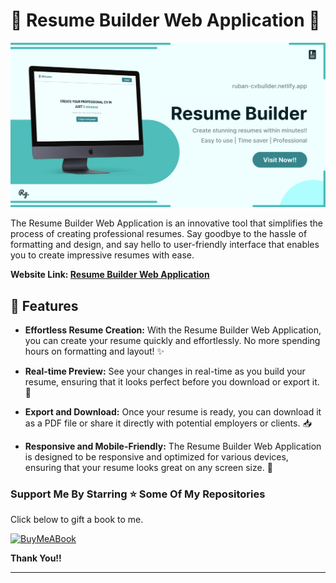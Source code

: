 # 📄 Resume Builder Web Application 🚀

[![Resume-Builder-LinkedIn-Banner](assets/images/Resume-Builder-LinkedIn-Post.jpg)
](https://ruban-cvbuilder.netlify.app/)

The Resume Builder Web Application is an innovative tool that simplifies the process of creating professional resumes. Say goodbye to the hassle of formatting and design, and say hello to user-friendly interface that enables you to create impressive resumes with ease. 

**Website Link: [Resume Builder Web Application](https://ruban-cvbuilder.netlify.app/)**

## 🌟 Features

- **Effortless Resume Creation:** With the Resume Builder Web Application, you can create your resume quickly and effortlessly. No more spending hours on formatting and layout! ✨

- **Real-time Preview:** See your changes in real-time as you build your resume, ensuring that it looks perfect before you download or export it. 👀

- **Export and Download:** Once your resume is ready, you can download it as a PDF file or share it directly with potential employers or clients. 📥

- **Responsive and Mobile-Friendly:** The Resume Builder Web Application is designed to be responsive and optimized for various devices, ensuring that your resume looks great on any screen size. 📱


### Support Me By Starring ⭐ Some Of My Repositories

Click below to gift a book to me.

[![BuyMeABook](https://img.shields.io/badge/Buy%20Me%20a%20Book-ffdd00?style=for-the-badge&logo=buy-me-a-book&logoColor=black)
](https://bit.ly/3M5jxLd)

**Thank You!!**

<hr/>
